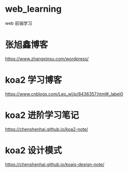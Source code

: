 # web_learning
web 前端学习

# 张旭鑫博客

https://www.zhangxinxu.com/wordpress/

# koa2 学习博客

https://www.cnblogs.com/Leo_wl/p/8436357.html#_label0

# koa2 进阶学习笔记

https://chenshenhai.github.io/koa2-note/

# koa2 设计模式

https://chenshenhai.github.io/koajs-design-note/
